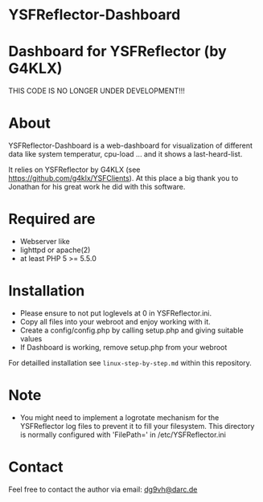 # YSFReflector-Dashboard
Dashboard for YSFReflector (by G4KLX)
=====================================

THIS CODE IS NO LONGER UNDER DEVELOPMENT!!!

About
=====
YSFReflector-Dashboard is a web-dashboard for visualization of different data like
system temperatur, cpu-load ... and it shows a last-heard-list.

It relies on YSFReflector by G4KLX (see https://github.com/g4klx/YSFClients). At 
this place a big thank you to Jonathan for his great work he did with this 
software.

Required are
============
* Webserver like 
* lighttpd or apache(2)
* at least PHP 5 >= 5.5.0

Installation
============
* Please ensure to not put loglevels at 0 in YSFReflector.ini.
* Copy all files into your webroot and enjoy working with it.
* Create a config/config.php by calling setup.php and giving suitable values
* If Dashboard is working, remove setup.php from your webroot

For detailled installation see `linux-step-by-step.md` within this repository.

Note
============
* You might need to implement a logrotate mechanism for the YSFReflector log files to prevent it to fill your filesystem. This directory is normally configured with 'FilePath=' in /etc/YSFReflector.ini


Contact
=======
Feel free to contact the author via email: dg9vh@darc.de
